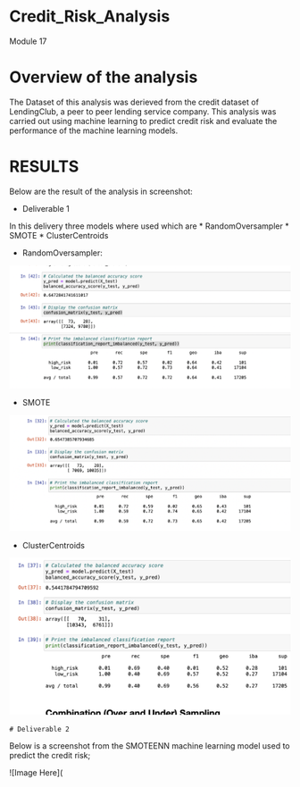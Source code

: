 # Credit_Risk_Analysis
Module 17


# Overview of the analysis

The Dataset of this analysis was derieved from the credit dataset of  LendingClub, a peer to peer lending service company.
     This analysis was carried out using machine learning to predict credit risk and evaluate the performance of the machine learning models. 
     
     
# RESULTS
Below are the result of the analysis in screenshot:
 
  * Deliverable 1
  
In this delivery three models where used which are 
    * RandomOversampler
    * SMOTE
    * ClusterCentroids
               
   * RandomOversampler:

![Image Here](https://github.com/Thaofeeqat/Credit_Risk_Analysis/blob/main/Images/Resample.png)

   * SMOTE
     
![Image Here](https://github.com/Thaofeeqat/Credit_Risk_Analysis/blob/main/Images/SMOTE.png)

   * ClusterCentroids
    
![Image Here](https://github.com/Thaofeeqat/Credit_Risk_Analysis/blob/main/Images/ClusterCentroids.png)

    # Deliverable 2
 Below is a screenshot from the SMOTEENN machine learning model used to predict the credit risk;
 
 ![Image Here](
   
 
